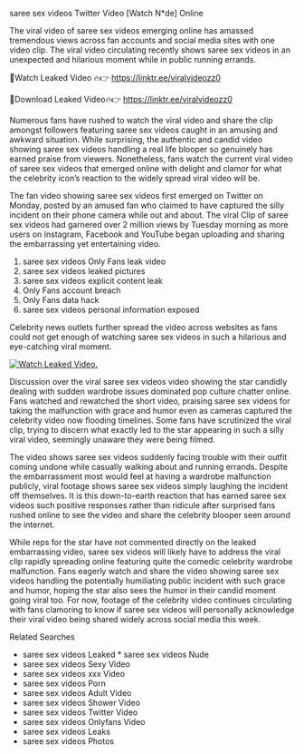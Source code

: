 ﻿saree sex videos Twitter Video [Watch N*de] Online

The viral video of ﻿saree sex videos emerging online has amassed tremendous views across fan accounts and social media sites with one video clip. The viral video circulating recently shows ﻿saree sex videos in an unexpected and hilarious moment while in public running errands. 

🔴Watch Leaked Video 🔥👉  https://linktr.ee/viralvideozz0 

🔴Download Leaked Video🔥👉  https://linktr.ee/viralvideozz0 

Numerous fans have rushed to watch the viral video and share the clip amongst followers featuring ﻿saree sex videos caught in an amusing and awkward situation. While surprising, the authentic and candid video showing ﻿saree sex videos handling a real life blooper so genuinely has earned praise from viewers. Nonetheless, fans watch the current viral video of ﻿saree sex videos that emerged online with delight and clamor for what the celebrity icon’s reaction to the widely spread viral video will be.

The fan video showing ﻿saree sex videos first emerged on Twitter on Monday, posted by an amused fan who claimed to have captured the silly incident on their phone camera while out and about. The viral Clip of ﻿saree sex videos had garnered over 2 million views by Tuesday morning as more users on Instagram, Facebook and YouTube began uploading and sharing the embarrassing yet entertaining video. 

1. ﻿saree sex videos Only Fans leak video
2. ﻿saree sex videos leaked pictures
3. ﻿saree sex videos explicit content leak
4. Only Fans account breach
5. Only Fans data hack
6. ﻿saree sex videos personal information exposed

Celebrity news outlets further spread the video across websites as fans could not get enough of watching ﻿saree sex videos in such a hilarious and eye-catching viral moment. 

[![Watch Leaked Video.](https://miro.medium.com/v2/resize:fit:828/format:webp/1*cilzJN44JGOrTw9NJCrNHA.gif "Watch Leaked Video")](https://linktr.ee/viralvideozz0)

Discussion over the viral ﻿saree sex videos video showing the star candidly dealing with sudden wardrobe issues dominated pop culture chatter online. Fans watched and rewatched the short video, praising ﻿saree sex videos for taking the malfunction with grace and humor even as cameras captured the celebrity video now flooding timelines. Some fans have scrutinized the viral clip, trying to discern what exactly led to the star appearing in such a silly viral video, seemingly unaware they were being filmed.

The video shows ﻿saree sex videos suddenly facing trouble with their outfit coming undone while casually walking about and running errands. Despite the embarrassment most would feel at having a wardrobe malfunction publicly, viral footage shows ﻿saree sex videos simply laughing the incident off themselves. It is this down-to-earth reaction that has earned ﻿saree sex videos such positive responses rather than ridicule after surprised fans rushed online to see the video and share the celebrity blooper seen around the internet.  

While reps for the star have not commented directly on the leaked embarrassing video, ﻿saree sex videos will likely have to address the viral clip rapidly spreading online featuring quite the comedic celebrity wardrobe malfunction. Fans eagerly watch and share the video showing ﻿saree sex videos handling the potentially humiliating public incident with such grace and humor, hoping the star also sees the humor in their candid moment going viral too. For now, footage of the celebrity video continues circulating with fans clamoring to know if ﻿saree sex videos will personally acknowledge their viral video being shared widely across social media this week.

Related Searches
* ﻿saree sex videos Leaked
﻿* saree sex videos Nude
* ﻿saree sex videos Sexy Video
* ﻿saree sex videos xxx Video
* ﻿saree sex videos Porn
* ﻿saree sex videos Adult Video
* ﻿saree sex videos Shower Video
* ﻿saree sex videos Twitter Video
* ﻿saree sex videos Onlyfans Video
* ﻿saree sex videos Leaks
* ﻿saree sex videos Photos